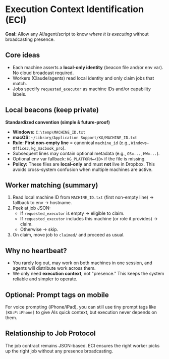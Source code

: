 # Execution Context Identification (ECI)

**Goal:** Allow any AI/agent/script to know *where it is executing* without broadcasting presence.

## Core ideas
- Each machine asserts a **local-only identity** (beacon file and/or env var). No cloud broadcast required.
- Workers (Claude/agents) read local identity and only claim jobs that match.
- Jobs specify `requested_executor` as machine IDs and/or capability labels.

## Local beacons (keep private)
**Standardized convention (simple & future-proof)**

- **Windows:** `C:\temp\MACHINE_ID.txt`
- **macOS:** `~/Library/Application Support/KG/MACHINE_ID.txt`
- **Rule:** **First non-empty line** = canonical `machine_id` (e.g., `Windows-Office3`, `kg_macbook_pro`).
- Subsequent lines may contain optional metadata (e.g., `OS=...`, `HW=...`).
- Optional env var fallback: `KG_PLATFORM=<ID>` if the file is missing.
- **Policy:** These files are **local-only** and must **not** live in Dropbox. This avoids cross-system confusion when multiple machines are active.

## Worker matching (summary)
1. Read local machine ID from `MACHINE_ID.txt` (first non-empty line) → fallback to env → hostname.
2. Peek at job JSON:
   - If `requested_executor` is empty → eligible to claim.
   - If `requested_executor` includes this machine (or role it provides) → claim.
   - Otherwise → skip.
3. On claim, move job to `claimed/` and proceed as usual.

## Why no heartbeat?
- You rarely log out, may work on both machines in one session, and agents will distribute work across them.
- We only need **execution context**, not "presence." This keeps the system reliable and simpler to operate.

## Optional: Prompt tags on mobile
For voice prompting (iPhone/iPad), you can still use tiny prompt tags like `[KG:P:iPhone]` to give AIs quick context, but execution never depends on them.

## Relationship to Job Protocol
The job contract remains JSON-based. ECI ensures the right worker picks up the right job without any presence broadcasting.
